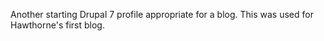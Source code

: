 Another starting Drupal 7 profile appropriate for a blog. This was used for Hawthorne's first blog.
